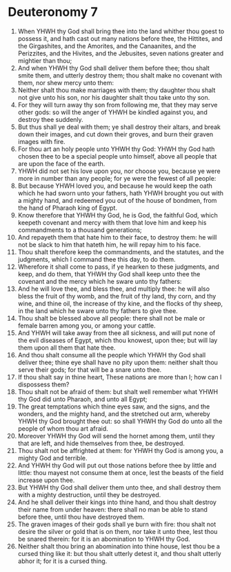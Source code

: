 ﻿# Deuteronomy 7
1. When YHWH thy God shall bring thee into the land whither thou goest to possess it, and hath cast out many nations before thee, the Hittites, and the Girgashites, and the Amorites, and the Canaanites, and the Perizzites, and the Hivites, and the Jebusites, seven nations greater and mightier than thou; 
2. And when YHWH thy God shall deliver them before thee; thou shalt smite them, and utterly destroy them; thou shalt make no covenant with them, nor shew mercy unto them: 
3. Neither shalt thou make marriages with them; thy daughter thou shalt not give unto his son, nor his daughter shalt thou take unto thy son. 
4. For they will turn away thy son from following me, that they may serve other gods: so will the anger of YHWH be kindled against you, and destroy thee suddenly. 
5. But thus shall ye deal with them; ye shall destroy their altars, and break down their images, and cut down their groves, and burn their graven images with fire. 
6. For thou art an holy people unto YHWH thy God: YHWH thy God hath chosen thee to be a special people unto himself, above all people that are upon the face of the earth. 
7. YHWH did not set his love upon you, nor choose you, because ye were more in number than any people; for ye were the fewest of all people: 
8. But because YHWH loved you, and because he would keep the oath which he had sworn unto your fathers, hath YHWH brought you out with a mighty hand, and redeemed you out of the house of bondmen, from the hand of Pharaoh king of Egypt. 
9. Know therefore that YHWH thy God, he is God, the faithful God, which keepeth covenant and mercy with them that love him and keep his commandments to a thousand generations; 
10. And repayeth them that hate him to their face, to destroy them: he will not be slack to him that hateth him, he will repay him to his face. 
11. Thou shalt therefore keep the commandments, and the statutes, and the judgments, which I command thee this day, to do them. 
12.  Wherefore it shall come to pass, if ye hearken to these judgments, and keep, and do them, that YHWH thy God shall keep unto thee the covenant and the mercy which he sware unto thy fathers: 
13. And he will love thee, and bless thee, and multiply thee: he will also bless the fruit of thy womb, and the fruit of thy land, thy corn, and thy wine, and thine oil, the increase of thy kine, and the flocks of thy sheep, in the land which he sware unto thy fathers to give thee. 
14. Thou shalt be blessed above all people: there shall not be male or female barren among you, or among your cattle. 
15. And YHWH will take away from thee all sickness, and will put none of the evil diseases of Egypt, which thou knowest, upon thee; but will lay them upon all them that hate thee. 
16. And thou shalt consume all the people which YHWH thy God shall deliver thee; thine eye shall have no pity upon them: neither shalt thou serve their gods; for that will be a snare unto thee. 
17. If thou shalt say in thine heart, These nations are more than I; how can I dispossess them? 
18. Thou shalt not be afraid of them: but shalt well remember what YHWH thy God did unto Pharaoh, and unto all Egypt; 
19. The great temptations which thine eyes saw, and the signs, and the wonders, and the mighty hand, and the stretched out arm, whereby YHWH thy God brought thee out: so shall YHWH thy God do unto all the people of whom thou art afraid. 
20. Moreover YHWH thy God will send the hornet among them, until they that are left, and hide themselves from thee, be destroyed. 
21. Thou shalt not be affrighted at them: for YHWH thy God is among you, a mighty God and terrible. 
22. And YHWH thy God will put out those nations before thee by little and little: thou mayest not consume them at once, lest the beasts of the field increase upon thee. 
23. But YHWH thy God shall deliver them unto thee, and shall destroy them with a mighty destruction, until they be destroyed. 
24. And he shall deliver their kings into thine hand, and thou shalt destroy their name from under heaven: there shall no man be able to stand before thee, until thou have destroyed them. 
25. The graven images of their gods shall ye burn with fire: thou shalt not desire the silver or gold that is on them, nor take it unto thee, lest thou be snared therein: for it is an abomination to YHWH thy God. 
26. Neither shalt thou bring an abomination into thine house, lest thou be a cursed thing like it: but thou shalt utterly detest it, and thou shalt utterly abhor it; for it is a cursed thing. 
